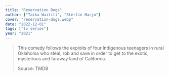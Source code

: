 ```yaml
---
title: "Reservation Dogs"
author: ["Taika Waititi", "Sterlin Harjo"]
cover: "reservation-dogs.webp"
date: "2022-12-01"
tags: ["tv series"]
year: "2021"
---
```


> This comedy follows the exploits of four Indigenous teenagers in rural Oklahoma who steal, rob and save in order to get to the exotic, mysterious and faraway land of California.
>
> Source: TMDB
